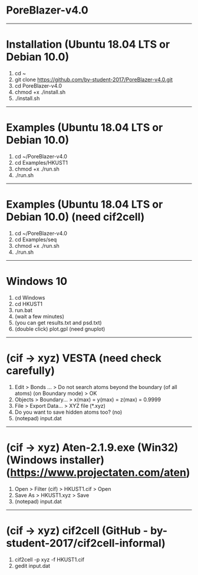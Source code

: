 # PoreBlazer-v4.0


-----
# Installation (Ubuntu 18.04 LTS or Debian 10.0)
1. cd ~
2. git clone https://github.com/by-student-2017/PoreBlazer-v4.0.git
3. cd PoreBlazer-v4.0
4. chmod +x ./install.sh
5. ./install.sh


-----
# Examples (Ubuntu 18.04 LTS or Debian 10.0)
1. cd ~/PoreBlazer-v4.0
2. cd Examples/HKUST1
3. chmod +x ./run.sh
4. ./run.sh


-----
# Examples (Ubuntu 18.04 LTS or Debian 10.0) (need cif2cell)
1. cd ~/PoreBlazer-v4.0
2. cd Examples/seq
3. chmod +x ./run.sh
4. ./run.sh


-----
# Windows 10
1. cd Windows
2. cd HKUST1
3. run.bat
4. (wait a few minutes)
5. (you can get results.txt and psd.txt)
6. (double click) plot.gpl (need gnuplot)


-----
# (cif -> xyz) VESTA (need check carefully) 
1. Edit > Bonds ... > Do not search atoms beyond the boundary (of all atoms) (on Boundary mode)  > OK
2. Objects > Boundary... > x(max) = y(max) = z(max) = 0.9999
3. File > Export Data... > XYZ file (*.xyz)
4. Do you want to save hidden atoms too? (no)
5. (notepad) input.dat

-----
# (cif -> xyz) Aten-2.1.9.exe (Win32) (Windows installer) (https://www.projectaten.com/aten)
1. Open > Filter (cif) > HKUST1.cif > Open
2. Save As > HKUST1.xyz > Save
3. (notepad) input.dat

-----
# (cif -> xyz) cif2cell (GitHub - by-student-2017/cif2cell-informal)
1. cif2cell -p xyz -f HKUST1.cif
2. gedit input.dat